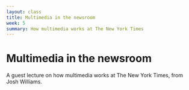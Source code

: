 ```yaml
---
layout: class
title: Multimedia in the newsroom
week: 5
summary: How multimedia works at The New York Times
---
```


# Multimedia in the newsroom

A guest lecture on how multimedia works at The New York Times, from Josh Williams.